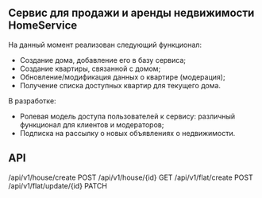 ## Сервис для продажи и аренды недвижимости HomeService

На данный момент реализован следующий функционал:
- Создание дома, добавление его в базу сервиса;
- Создание квартиры, связанной с домом;
- Обновление/модификация данных о квартире (модерация);
- Получение списка доступных квартир для текущего дома.


В разработке:
- Ролевая модель доступа пользователей к сервису: различный функционал для клиентов и модераторов;
- Подписка на рассылку о новых объявлениях о недвижимости.


## API
/api/v1/house/create POST
/api/v1/house/{id} GET
/api/v1/flat/create POST
/api/v1/flat/update/{id} PATCH
